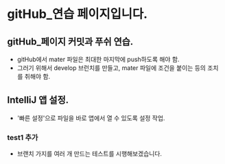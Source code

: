 # gitHub\_연습 페이지입니다.

## gitHub\_페이지 커밋과 푸쉬 연습.

- gitHub에서 mater 파일은 최대한 마지막에 push하도록 해야 함.
- 그러기 위해서 develop 브런치를 만들고, mater 파일에 조건을 붙이는 등의 조치를 취해야 함.

## IntelliJ 앱 설정.

- '빠른 설정'으로 파일을 바로 앱에서 열 수 있도록 설정 작업.

### test1 추가

- 브랜치 가지를 여러 개 만드는 테스트를 시행해보겠습니다.
